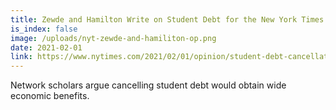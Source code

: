 ```yaml
---
title: Zewde and Hamilton Write on Student Debt for the New York Times
is_index: false
image: /uploads/nyt-zewde-and-hamiliton-op.png
date: 2021-02-01
link: https://www.nytimes.com/2021/02/01/opinion/student-debt-cancellation-biden.html
---
```

Network scholars argue cancelling student debt would obtain wide economic benefits.